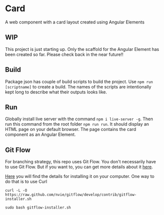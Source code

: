 # Card
A web component with a card layout created using Angular Elements

## WIP
This project is just starting up. Only the scaffold for the Angular Element has been created so far. Please check back in the near future!!

## Build
Package json has couple of build scripts to build the project. Use `npm run [scriptname]` to create a build. The names of the scripts are intentionally kept long to describe what their outputs looks like.

## Run
Globally install live server with the command `npm i live-server -g`. Then run this command from the root folder `npm run run`. It should display an HTML page on your default browser. The page contains the card component as an Angular Element.


## Git Flow
For branching strategy, this repo uses Git Flow. You don't necessarily have to use Git Flow. But if you want to, you can get more details about it
[here](https://datasift.github.io/gitflow/IntroducingGitFlow.html).

[Here](https://github.com/nvie/gitflow/wiki/Installation) you will find the details for installing it on your computer. One way to do that is to use Curl

`curl -L -O https://raw.github.com/nvie/gitflow/develop/contrib/gitflow-installer.sh`

`sudo bash gitflow-installer.sh`
